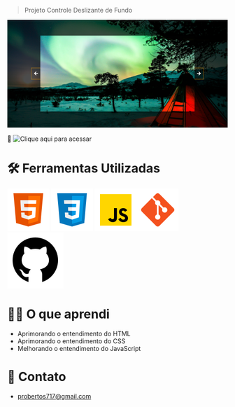 > Projeto Controle Deslizante de Fundo

![preview](./.github/preview.png)

 🔗 ![Clique aqui para acessar](https://prdsilva80.github.io/controle-deslizante-de-fundo/)

# 🛠️ Ferramentas Utilizadas

![preview](./.github/icons8-html-5.svg) ![preview](./.github/icons8-css3.svg) ![preview](./.github/icons8-javascript.svg)![preview](./.github/icons8-git.svg) ![preview](./.github/icons8-github.svg)

# 👨‍🎓 O que aprendi

- Aprimorando o entendimento do HTML
- Aprimorando o entendimento do CSS
- Melhorando o entendimento do JavaScript

# 📧 Contato

- probertos717@gmail.com
